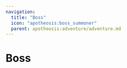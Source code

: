 ```yaml
---
navigation:
  title: "Boss"
  icon: "apotheosis:boss_summoner"
  parent: apotheosis:adventure/adventure.md
---
```


# Boss

<SubPages />